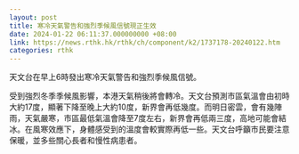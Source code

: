 ```yaml
---
layout: post
title: 寒冷天氣警告和強烈季候風信號現正生效
date: 2024-01-22 06:11:37.000000000 +08:00
link: https://news.rthk.hk/rthk/ch/component/k2/1737178-20240122.htm
categories: rthk
---
```


天文台在早上6時發出寒冷天氣警告和強烈季候風信號。

受到強烈冬季季候風影響，本港天氣稍後將會轉冷。天文台預測市區氣溫會由初時大約17度，顯著下降至晚上大約10度，新界會再低幾度。而明日密雲，會有幾陣雨，天氣嚴寒，市區最低氣溫會降至7度左右，新界會再低兩三度，高地可能會結冰。在風寒效應下，身體感受到的溫度會較實際再低一些。天文台呼籲市民要注意保暖，並多些關心長者和慢性病患者。
